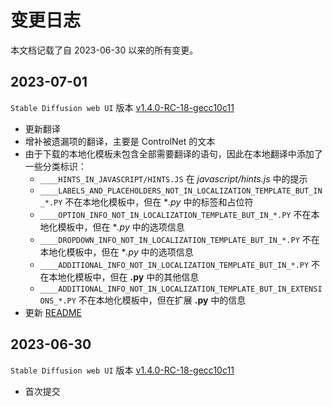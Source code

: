 # 变更日志

本文档记载了自 2023-06-30 以来的所有变更。

## 2023-07-01

`Stable Diffusion web UI` 版本 [v1.4.0-RC-18-gecc10c11](https://github.com/AUTOMATIC1111/stable-diffusion-webui/tree/v1.4.0-RC)

- 更新翻译
- 增补被遗漏项的翻译，主要是 ControlNet 的文本
- 由于下载的本地化模板未包含全部需要翻译的语句，因此在本地翻译中添加了一些分类标识：
  - `____HINTS_IN_JAVASCRIPT/HINTS.JS` 在 *javascript/hints.js* 中的提示
  - `____LABELS_AND_PLACEHOLDERS_NOT_IN_LOCALIZATION_TEMPLATE_BUT_IN_*.PY` 不在本地化模板中，但在 **.py* 中的标签和占位符
  - `____OPTION_INFO_NOT_IN_LOCALIZATION_TEMPLATE_BUT_IN_*.PY` 不在本地化模板中，但在 **.py* 中的选项信息
  - `____DROPDOWN_INFO_NOT_IN_LOCALIZATION_TEMPLATE_BUT_IN_*.PY` 不在本地化模板中，但在 **.py* 中的选项信息
  - `____ADDITIONAL_INFO_NOT_IN_LOCALIZATION_TEMPLATE_BUT_IN_*.PY` 不在本地化模板中，但在 **.py** 中的其他信息
  - `____ADDITIONAL_INFO_NOT_IN_LOCALIZATION_TEMPLATE_BUT_IN_EXTENSIONS_*.PY` 不在本地化模板中，但在扩展 **.py** 中的信息
- 更新 [README](README.md)

## 2023-06-30

`Stable Diffusion web UI` 版本 [v1.4.0-RC-18-gecc10c11](https://github.com/AUTOMATIC1111/stable-diffusion-webui/tree/v1.4.0-RC)

- 首次提交

